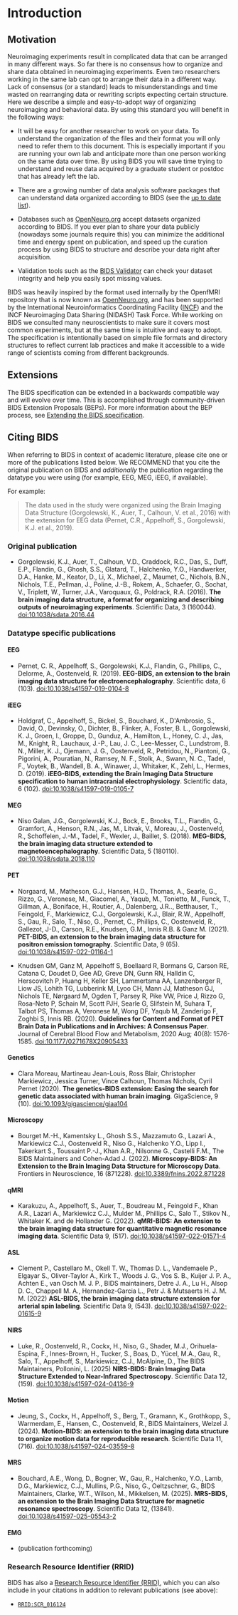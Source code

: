 # Introduction

## Motivation

Neuroimaging experiments result in complicated data that can be arranged in many
different ways. So far there is no consensus how to organize and share data
obtained in neuroimaging experiments. Even two researchers working in the same
lab can opt to arrange their data in a different way. Lack of consensus (or a
standard) leads to misunderstandings and time wasted on rearranging data or
rewriting scripts expecting certain structure. Here we describe a simple and
easy-to-adopt way of organizing neuroimaging and behavioral data. By using this
standard you will benefit in the following ways:

-   It will be easy for another researcher to work on your data. To understand
    the organization of the files and their format you will only need to refer
    them to this document. This is especially important if you are running your
    own lab and anticipate more than one person working on the same data over
    time. By using BIDS you will save time trying to understand and reuse data
    acquired by a graduate student or postdoc that has already left the lab.

-   There are a growing number of data analysis software packages that can
    understand data organized according to BIDS (see the
    [up to date list](https://bids.neuroimaging.io/benefits.html)).

-   Databases such as [OpenNeuro.org](https://openneuro.org/) accept datasets
    organized according to BIDS.
    If you ever plan to share your data publicly (nowadays some journals require
    this) you can minimize the additional time and energy spent on publication,
    and speed up the curation process by using BIDS to structure and describe
    your data right after acquisition.

-   Validation tools such as the [BIDS Validator](https://github.com/bids-standard/bids-validator)
    can check your dataset integrity and help you easily spot missing values.

BIDS was heavily inspired by the format used internally by the OpenfMRI repository
that is now known as [OpenNeuro.org](https://openneuro.org/),
and has been supported by the International Neuroinformatics Coordinating Facility
([INCF](https://www.incf.org/))
and the INCF Neuroimaging Data Sharing (NIDASH) Task Force.
While working on BIDS we consulted
many neuroscientists to make sure it covers most common experiments, but at the
same time is intuitive and easy to adopt. The specification is intentionally
based on simple file formats and directory structures to reflect current lab
practices and make it accessible to a wide range of scientists coming from
different backgrounds.

## Extensions

The BIDS specification can be extended in a backwards compatible way and will
evolve over time. This is accomplished through community-driven BIDS Extension
Proposals (BEPs). For more information about the BEP process, see
[Extending the BIDS specification](extensions.md).

## Citing BIDS

When referring to BIDS in context of academic literature, please cite one or
more of the publications listed below.
We RECOMMEND that you cite the original publication on BIDS and *additionally*
the publication regarding the datatype you were using
(for example, EEG, MEG, iEEG, if available).

For example:

> The data used in the study were organized using the
> Brain Imaging Data Structure (Gorgolewski, K., Auer, T., Calhoun, V. et al., 2016)
> with the extension for EEG data (Pernet, C.R., Appelhoff, S., Gorgolewski, K.J. et al., 2019).

### Original publication

-   Gorgolewski, K.J., Auer, T., Calhoun, V.D., Craddock, R.C., Das, S., Duff,
    E.P., Flandin, G., Ghosh, S.S., Glatard, T., Halchenko, Y.O., Handwerker,
    D.A., Hanke, M., Keator, D., Li, X., Michael, Z., Maumet, C., Nichols, B.N.,
    Nichols, T.E., Pellman, J., Poline, J.-B., Rokem, A., Schaefer, G., Sochat,
    V., Triplett, W., Turner, J.A., Varoquaux, G., Poldrack, R.A. (2016).
    **The brain imaging data structure,**
    **a format for organizing and describing outputs of neuroimaging experiments**.
    Scientific Data, 3 (160044).
    [doi:10.1038/sdata.2016.44](https://doi.org/10.1038/sdata.2016.44)

### Datatype specific publications

#### EEG

-   Pernet, C. R., Appelhoff, S., Gorgolewski, K.J., Flandin, G., Phillips, C.,
    Delorme, A., Oostenveld, R. (2019).
    **EEG-BIDS, an extension to the brain imaging data structure for electroencephalography**.
    Scientific data, 6 (103).
    [doi:10.1038/s41597-019-0104-8](https://doi.org/10.1038/s41597-019-0104-8)

#### iEEG

-   Holdgraf, C., Appelhoff, S., Bickel, S., Bouchard, K., D'Ambrosio, S.,
    David, O., Devinsky, O., Dichter, B., Flinker, A., Foster, B. L.,
    Gorgolewski, K. J., Groen, I., Groppe, D., Gunduz, A., Hamilton, L.,
    Honey, C. J., Jas, M., Knight, R., Lauchaux, J.-P., Lau, J. C.,
    Lee-Messer, C., Lundstrom, B. N., Miller, K. J., Ojemann, J. G.,
    Oostenveld, R., Petridou, N., Piantoni, G., Pigorini, A., Pouratian, N.,
    Ramsey, N. F., Stolk, A., Swann, N. C., Tadel, F., Voytek, B., Wandell, B. A.,
    Winawer, J., Whitaker, K., Zehl, L., Hermes, D. (2019).
    **iEEG-BIDS, extending the Brain Imaging Data Structure specification to**
    **human intracranial electrophysiology**.
    Scientific data, 6 (102).
    [doi:10.1038/s41597-019-0105-7](https://doi.org/10.1038/s41597-019-0105-7)

#### MEG

-   Niso Galan, J.G., Gorgolewski, K.J., Bock, E., Brooks, T.L., Flandin, G.,
    Gramfort, A., Henson, R.N., Jas, M., Litvak, V., Moreau, J., Oostenveld, R.,
    Schoffelen, J.-M., Tadel, F., Wexler, J., Baillet, S. (2018).
    **MEG-BIDS, the brain imaging data structure extended to magnetoencephalography**.
    Scientific Data, 5 (180110).
    [doi:10.1038/sdata.2018.110](https://doi.org/10.1038/sdata.2018.110)

#### PET

-   Norgaard, M., Matheson, G.J., Hansen, H.D., Thomas, A., Searle, G., Rizzo, G.,
    Veronese, M., Giacomel, A., Yaqub, M., Tonietto, M., Funck, T., Gillman, A., Boniface,
    H., Routier, A., Dalenberg, J.R.., Betthauser, T., Feingold, F., Markiewicz, C.J.,
    Gorgolewski, K.J., Blair, R.W., Appelhoff, S., Gau, R., Salo, T., Niso, G., Pernet, C.,
    Phillips, C., Oostenveld, R., Gallezot, J-D., Carson, R.E., Knudsen, G.M.,
    Innis R.B. & Ganz M. (2021).
    **PET-BIDS, an extension to the brain imaging data structure for positron emission tomography**.
    Scientific Data, 9 (65).
    [doi:10.1038/s41597-022-01164-1](https://doi.org/10.1038/s41597-022-01164-1)

-   Knudsen GM, Ganz M, Appelhoff S, Boellaard R, Bormans G, Carson RE, Catana C,
    Doudet D, Gee AD, Greve DN, Gunn RN, Halldin C, Herscovitch P, Huang H, Keller SH,
    Lammertsma AA, Lanzenberger R, Liow JS, Lohith TG, Lubberink M, Lyoo CH, Mann JJ,
    Matheson GJ, Nichols TE, Nørgaard M, Ogden T, Parsey R, Pike VW, Price J, Rizzo G,
    Rosa-Neto P, Schain M, Scott PJH, Searle G, Slifstein M, Suhara T, Talbot PS, Thomas A,
    Veronese M, Wong DF, Yaqub M, Zanderigo F, Zoghbi S, Innis RB. (2020).
    **Guidelines for Content and Format of PET Brain Data in Publications and in Archives: A Consensus Paper**.
    Journal of Cerebral Blood Flow and Metabolism, 2020 Aug; 40(8): 1576-1585.
    [doi:10.1177/0271678X20905433](https://doi.org/10.1177/0271678X20905433)

#### Genetics

-   Clara Moreau, Martineau Jean-Louis, Ross Blair, Christopher Markiewicz, Jessica Turner,
    Vince Calhoun, Thomas Nichols, Cyril Pernet (2020).
    **The genetics-BIDS extension: Easing the search for genetic data associated with human brain imaging**.
    GigaScience, 9 (10).
    [doi:10.1093/gigascience/giaa104](https://doi.org/10.1093/gigascience/giaa104)

#### Microscopy

-   Bourget M.-H., Kamentsky L., Ghosh S.S., Mazzamuto G., Lazari A., Markiewicz C.J., Oostenveld R.,
    Niso G., Halchenko Y.O., Lipp I., Takerkart S., Toussaint P.-J., Khan A.R., Nilsonne G.,
    Castelli F.M., The BIDS Maintainers and Cohen-Adad J. (2022).
    **Microscopy-BIDS: An Extension to the Brain Imaging Data Structure for Microscopy Data**.
    Frontiers in Neuroscience, 16 (871228).
    [doi:10.3389/fnins.2022.871228](https://doi.org/10.3389/fnins.2022.871228)

#### qMRI

-   Karakuzu, A., Appelhoff, S., Auer, T., Boudreau M., Feingold F., Khan A.R., Lazari A., Markiewicz C.J.,
    Mulder M., Phillips C., Salo T., Stikov N., Whitaker K. and de Hollander G. (2022).
    **qMRI-BIDS: An extension to the brain imaging data structure for quantitative magnetic resonance imaging data**.
    Scientific Data 9, (517).
    [doi:10.1038/s41597-022-01571-4](https://doi.org/10.1038/s41597-022-01571-4)

#### ASL

-   Clement P., Castellaro M., Okell T. W., Thomas D. L., Vandemaele P., Elgayar S., Oliver-Taylor A.,
    Kirk T., Woods J. G., Vos S. B., Kuijer J. P. A., Achten E., van Osch M. J. P., BIDS maintainers,
    Detre J. A., Lu H., Alsop D. C., Chappell M. A., Hernandez-Garcia L., Petr J. & Mutsaerts H. J. M. M. (2022)
    **ASL-BIDS, the brain imaging data structure extension for arterial spin labeling**.
    Scientific Data 9, (543).
    [doi:10.1038/s41597-022-01615-9](https://doi.org/10.1038/s41597-022-01615-9)

#### NIRS

-   Luke, R., Oostenveld, R., Cockx, H., Niso, G., Shader, M.J., Orihuela-Espina, F., Innes-Brown, H.,
    Tucker, S., Boas, D., Yücel, M.A., Gau, R., Salo, T., Appelhoff, S., Markiewicz, C.J., McAlpine, D.,
    The BIDS Maintainers, Pollonini, L. (2025)
    **NIRS-BIDS: Brain Imaging Data Structure Extended to Near-Infrared Spectroscopy**.
    Scientific Data 12, (159).
    [doi:10.1038/s41597-024-04136-9](https://doi.org/10.1038/s41597-024-04136-9)

#### Motion

-   Jeung, S., Cockx, H., Appelhoff, S., Berg, T., Gramann, K., Grothkopp, S., Warmerdam, E., Hansen, C.,
    Oostenveld, R., BIDS Maintainers, Welzel J. (2024).
    **Motion-BIDS: an extension to the brain imaging data structure to organize motion data for reproducible research**.
    Scientific Data 11, (716).
    [doi:10.1038/s41597-024-03559-8](https://doi.org/10.1038/s41597-024-03559-8)

#### MRS

-   Bouchard, A.E., Wong, D., Bogner, W., Gau, R., Halchenko, Y.O., Lamb, D.G., Markiewicz, C.J., Mullins, P.G.,
    Niso, G., Oeltzschner, G., BIDS Maintainers, Clarke, W.T., Wilson, M., Mikkelsen, M. (2025).
    **MRS-BIDS, an extension to the Brain Imaging Data Structure for magnetic resonance spectroscopy**.
    Scientific Data 12, (13841).
    [doi:10.1038/s41597-025-05543-2](https://doi.org/10.1038/s41597-025-05543-2)

#### EMG

-   (publication forthcoming)

### Research Resource Identifier (RRID)

BIDS has also a
[Research Resource Identifier (RRID)](https://force11.org/group/resource-identification-initiative),
which you can also include in your citations in addition to relevant publications (see above):

-   [`RRID:SCR_016124`](https://rrid.site/data/record/nlx_144509-1/SCR_016124/resolver?q=SCR_016124)
